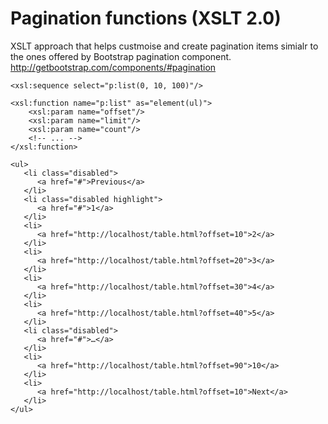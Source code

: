 # Pagination functions (XSLT 2.0)
XSLT approach that helps custmoise and create pagination items simialr to the ones offered by Bootstrap pagination component. 
http://getbootstrap.com/components/#pagination

```<xsl:sequence select="p:list(0, 10, 100)"/>```
```
<xsl:function name="p:list" as="element(ul)">
    <xsl:param name="offset"/>
    <xsl:param name="limit"/>
    <xsl:param name="count"/>
    <!-- ... -->
</xsl:function>
```
```
<ul>
   <li class="disabled">
      <a href="#">Previous</a>
   </li>
   <li class="disabled highlight">
      <a href="#">1</a>
   </li>
   <li>
      <a href="http://localhost/table.html?offset=10">2</a>
   </li>
   <li>
      <a href="http://localhost/table.html?offset=20">3</a>
   </li>
   <li>
      <a href="http://localhost/table.html?offset=30">4</a>
   </li>
   <li>
      <a href="http://localhost/table.html?offset=40">5</a>
   </li>
   <li class="disabled">
      <a href="#">…</a>
   </li>
   <li>
      <a href="http://localhost/table.html?offset=90">10</a>
   </li>
   <li>
      <a href="http://localhost/table.html?offset=10">Next</a>
   </li>
</ul>
```

